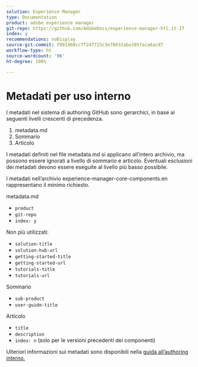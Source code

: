 ```yaml
---
solution: Experience Manager
type: Documentation
product: adobe experience manager
git-repo: https://github.com/AdobeDocs/experience-manager-htl.it-IT
index: y
recommendations: noDisplay
source-git-commit: f891460cc7f247723c3e78031aba385faca6acd7
workflow-type: ht
source-wordcount: '96'
ht-degree: 100%

---
```



# Metadati per uso interno

I metadati nel sistema di authoring GitHub sono gerarchici, in base ai seguenti livelli crescenti di precedenza.

1. metadata.md
1. Sommario
1. Articolo

I metadati definiti nel file metadata.md si applicano all’intero archivio, ma possono essere ignorati a livello di sommario e articolo. Eventuali esclusioni dei metadati devono essere eseguite al livello più basso possibile.

I metadati nell’archivio experience-manager-core-components.en rappresentano il minimo richiesto.

metadata.md

* `product`
* `git-repo`
* `index: y`

Non più utilizzati:

* `solution-title`
* `solution-hub-url`
* `getting-started-title`
* `getting-started-url`
* `tutorials-title`
* `tutorials-url`

Sommario

* `sub-product`
* `user-guide-title`

Articolo

* `title`
* `description`
* `index: n` (solo per le versioni precedenti dei componenti)

Ulteriori informazioni sui metadati sono disponibili nella [guida all’authoring interno.](https://experienceleague.adobe.com/docs/authoring-guide-exl/using/authoring/features/metadata.html?lang=it#solution)
